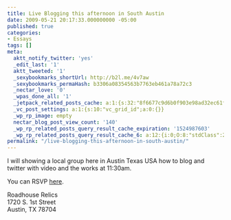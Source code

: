 ```yaml
---
title: Live Blogging this afternoon in South Austin
date: 2009-05-21 20:17:33.000000000 -05:00
published: true
categories:
- Essays
tags: []
meta:
  aktt_notify_twitter: 'yes'
  _edit_last: '1'
  aktt_tweeted: '1'
  _sexybookmarks_shortUrl: http://b2l.me/4v7aw
  _sexybookmarks_permaHash: b3306a08354563b7763eb461a78a72c3
  _nectar_love: '0'
  _wpas_done_all: '1'
  _jetpack_related_posts_cache: a:1:{s:32:"8f6677c9d6b0f903e98ad32ec61f8deb";a:2:{s:7:"expires";i:1470341910;s:7:"payload";a:3:{i:0;a:1:{s:2:"id";i:197;}i:1;a:1:{s:2:"id";i:3568;}i:2;a:1:{s:2:"id";i:1526;}}}}
  _vc_post_settings: a:1:{s:10:"vc_grid_id";a:0:{}}
  _wp_rp_image: empty
  nectar_blog_post_view_count: '140'
  _wp_rp_related_posts_query_result_cache_expiration: '1524987603'
  _wp_rp_related_posts_query_result_cache_6: a:12:{i:0;O:8:"stdClass":2:{s:7:"post_id";s:4:"1642";s:5:"score";s:17:"80.84579178708258";}i:1;O:8:"stdClass":2:{s:7:"post_id";s:4:"1923";s:5:"score";s:18:"30.286649874533076";}i:2;O:8:"stdClass":2:{s:7:"post_id";s:4:"4439";s:5:"score";s:18:"25.453310751870184";}i:3;O:8:"stdClass":2:{s:7:"post_id";s:3:"130";s:5:"score";s:18:"24.264680539621416";}i:4;O:8:"stdClass":2:{s:7:"post_id";s:4:"4056";s:5:"score";s:18:"22.960872095647836";}i:5;O:8:"stdClass":2:{s:7:"post_id";s:3:"293";s:5:"score";s:17:"21.90395981950889";}i:6;O:8:"stdClass":2:{s:7:"post_id";s:4:"1681";s:5:"score";s:17:"19.24618017399603";}i:7;O:8:"stdClass":2:{s:7:"post_id";s:3:"145";s:5:"score";s:17:"19.13137109726911";}i:8;O:8:"stdClass":2:{s:7:"post_id";s:4:"2132";s:5:"score";s:18:"19.088203351322456";}i:9;O:8:"stdClass":2:{s:7:"post_id";s:3:"105";s:5:"score";s:18:"18.818802912387596";}i:10;O:8:"stdClass":2:{s:7:"post_id";s:4:"1830";s:5:"score";s:17:"18.15609964191819";}i:11;O:8:"stdClass":2:{s:7:"post_id";s:3:"740";s:5:"score";s:17:"17.53652555853189";}}
permalink: "/live-blogging-this-afternoon-in-south-austin/"
---
```

I will showing a local group here in Austin Texas USA how to blog and twitter with video and the works at 11:30am.

You can RSVP <a href="http://escapetosouth1st.eventbrite.com/" rel="nofollow">here</a>.

Roadhouse Relics<br />
1720 S. 1st Street<br />
Austin, TX 78704</p>
